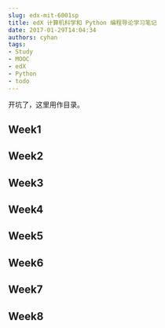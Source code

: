 ```yaml
---
slug: edx-mit-6001sp
title: edX 计算机科学和 Python 编程导论学习笔记
date: 2017-01-29T14:04:34
authors: cyhan
tags:
- Study
- MOOC
- edX
- Python
- todo
---
```


开坑了，这里用作目录。

<!-- truncate -->

## Week1

## Week2
## Week3
## Week4
## Week5
## Week6
## Week7
## Week8
